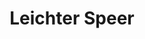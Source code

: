 ---
layout: home
title: Leichter Speer
equipment_subtype: Lanzen
prerequisites:
  - [ 12, Dex ]
range: 10
range_far: 25
damage:
  - [ 1d6, piercing ]
abilities:

---